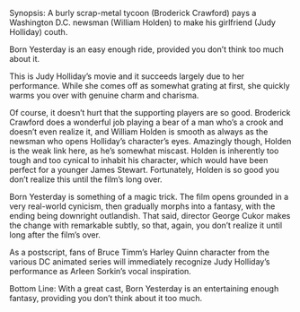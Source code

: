 Synopsis: A burly scrap-metal tycoon (Broderick Crawford) pays a Washington D.C. newsman (William Holden) to make his girlfriend (Judy Holliday) couth.

Born Yesterday is an easy enough ride, provided you don’t think too much about it.

This is Judy Holliday’s movie and it succeeds largely due to her performance.  While she comes off as somewhat grating at first, she quickly warms you over with genuine charm and charisma. 

Of course, it doesn’t hurt that the supporting players are so good. Broderick Crawford does a wonderful job playing a bear of a man who’s a crook and doesn’t even realize it, and William Holden is smooth as always as the newsman who opens Holliday’s character’s eyes.  Amazingly though, Holden is the weak link here, as he’s somewhat miscast.  Holden is inherently too tough and too cynical to inhabit his character, which would have been perfect for a younger James Stewart.  Fortunately, Holden is so good you don’t realize this until the film’s long over.

Born Yesterday is something of a magic trick.  The film opens grounded in a very real-world cynicism, then gradually morphs into a fantasy, with the ending being downright outlandish.  That said, director George Cukor makes the change with remarkable subtly, so that, again, you don’t realize it until long after the film’s over.

As a postscript, fans of Bruce Timm’s Harley Quinn character from the various DC animated series will immediately recognize Judy Holliday’s performance as Arleen Sorkin’s vocal inspiration.

Bottom Line: With a great cast, Born Yesterday is an entertaining enough fantasy, providing you don’t think about it too much.
